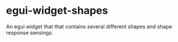 # egui-widget-shapes
An egui widget that that contains several different shapes and shape response sensings.
